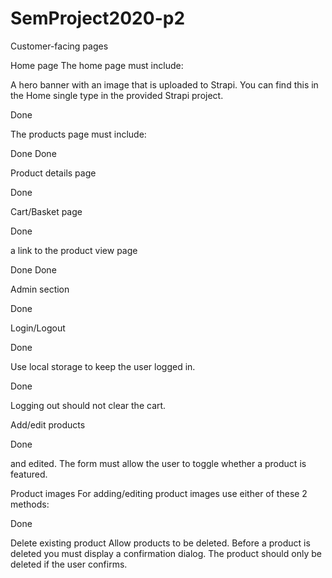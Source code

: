 # SemProject2020-p2

Customer-facing pages

Home page
The home page must include:

A hero banner with an image that is uploaded to Strapi. You can find this in the Home single type in the provided Strapi project.
<!-- A list of featured products. On Strapi products can be marked as ‘featured’. When a product is marked as ‘featured’ it should be displayed on the homepage. You can find the products in the Products collection type.
Products page --> Done


The products page must include:

<!-- A list of all products added to Strapi. Each product must display its title, price and image. The product should link to its products detail page. -->Done

<!-- A search text box. When searching (filtering), only the products that include the searched text in their title or description should be listed. --> Done


Product details page

<!-- This page is reached by a user clicking on a product on the product list page. The product details page must include:

title
description
image
price

an add to cart button. This will toggle the product in and out of a cart array stored in local storage. --> Done


Cart/Basket page
<!-- The cart/basket page must display a list of all products added to the cart. Load the items that have been added to local storage and display them on the page. If the cart is empty display a message indicating this.

Each product in the cart must display:

title
price --> Done 

a link to the product view page
<!-- image
After the list of products, display the total price of all the products in the cart. --> Done

<!-- Note: the cart page is not a checkout page. No payments or user details are required to be taken. -->Done




Admin section
<!-- The admin section (apart from the log in form) must only be accessible to logged in admin users and must include the following features. -->Done

Login/Logout
<!-- Create an admin login form that allows administrator users to login.--> Done
Use local storage to keep the user logged in. 

<!-- When logged in, display a logout button in the layout that logs the user out.--> Done
Logging out should not clear the cart. 

Add/edit products
<!-- Create form(s) that allow products to be added --> Done
 and edited. 
 The form must allow the user to toggle whether a product is featured. 

Product images
For adding/editing product images use either of these 2 methods:

<!-- Use a file upload field to upload images to Strapi,
You can find the fields for each in Strapi. Use only one to display a product image. --> Done

Delete existing product
Allow products to be deleted. Before a product is deleted you must display a confirmation dialog. The product should only be deleted if the user confirms.